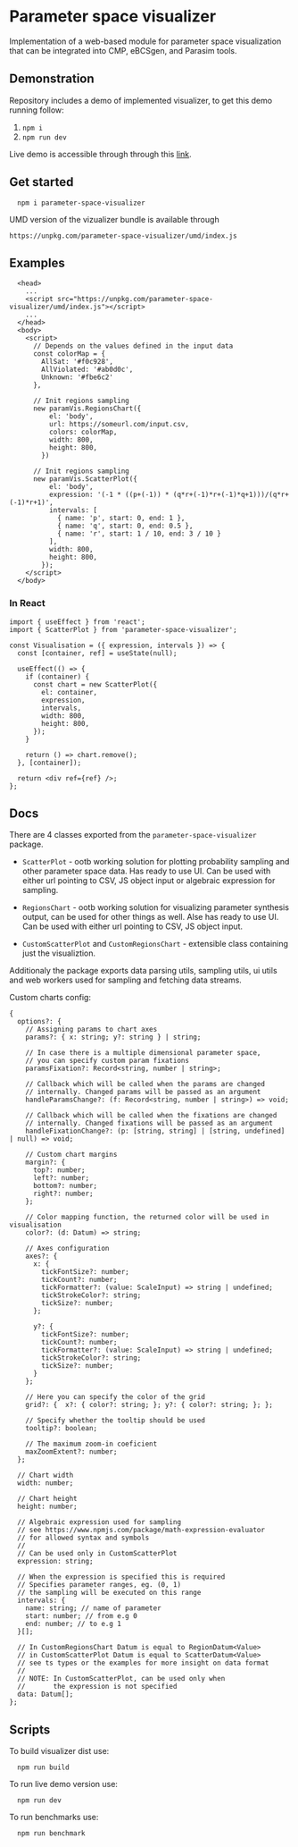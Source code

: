 # Parameter space visualizer

Implementation of a web-based module for parameter space visualization that can be integrated into CMP, eBCSgen, and Parasim tools.

## Demonstration
Repository includes a demo of implemented visualizer, to get this demo running follow:

1. ```npm i```
2. ```npm run dev```

Live demo is accessible through through this [link](https://parameter-space-visualizer.surge.sh/).

## Get started

```
  npm i parameter-space-visualizer
```


UMD version of the vizualizer bundle is available through 
```
https://unpkg.com/parameter-space-visualizer/umd/index.js
```

## Examples

```
  <head>
    ...
    <script src="https://unpkg.com/parameter-space-visualizer/umd/index.js"></script>
    ...
  </head>
  <body>
    <script>
      // Depends on the values defined in the input data
      const colorMap = {
        AllSat: '#f0c928',
        AllViolated: '#ab0d0c',
        Unknown: '#fbe6c2'
      },
      
      // Init regions sampling
      new paramVis.RegionsChart({
          el: 'body',
          url: https://someurl.com/input.csv,
          colors: colorMap,
          width: 800,
          height: 800,
        })

      // Init regions sampling
      new paramVis.ScatterPlot({
          el: 'body',
          expression: '(-1 * ((p+(-1)) * (q*r+(-1)*r+(-1)*q+1)))/(q*r+(-1)*r+1)',
          intervals: [
            { name: 'p', start: 0, end: 1 },
            { name: 'q', start: 0, end: 0.5 },
            { name: 'r', start: 1 / 10, end: 3 / 10 }
          ],
          width: 800,
          height: 800,
        });
    </script>
  </body>
```

### In React
```
import { useEffect } from 'react';
import { ScatterPlot } from 'parameter-space-visualizer';

const Visualisation = ({ expression, intervals }) => {
  const [container, ref] = useState(null);

  useEffect(() => {
    if (container) {
      const chart = new ScatterPlot({
        el: container,
        expression,
        intervals,
        width: 800,
        height: 800,
      });
    }

    return () => chart.remove();
  }, [container]);

  return <div ref={ref} />;
};
```

## Docs
There are 4 classes exported from the `parameter-space-visualizer` package.
- `ScatterPlot` - ootb working solution for plotting probability sampling and other parameter space data. Has ready to use UI. Can be used with either url pointing to CSV, JS object input or algebraic expression for sampling.

- `RegionsChart` - ootb working solution for visualizing parameter synthesis output, can be used for other things as well. Alse has ready to use UI. Can be used with either url pointing to CSV, JS object input.

- `CustomScatterPlot` and `CustomRegionsChart` - extensible class containing just the visualiztion.

Additionaly the package exports data parsing utils, sampling utils, ui utils and web workers used for sampling and fetching data streams.

Custom charts config: 
```
{
  options?: {
    // Assigning params to chart axes
    params?: { x: string; y?: string } | string;

    // In case there is a multiple dimensional parameter space, 
    // you can specify custom param fixations 
    paramsFixation?: Record<string, number | string>;

    // Callback which will be called when the params are changed
    // internally. Changed params will be passed as an argument
    handleParamsChange?: (f: Record<string, number | string>) => void;

    // Callback which will be called when the fixations are changed
    // internally. Changed fixations will be passed as an argument
    handleFixationChange?: (p: [string, string] | [string, undefined] | null) => void;

    // Custom chart margins
    margin?: {
      top?: number;
      left?: number;
      bottom?: number;
      right?: number;
    };

    // Color mapping function, the returned color will be used in visualisation
    color?: (d: Datum) => string;

    // Axes configuration
    axes?: { 
      x: {
        tickFontSize?: number;
        tickCount?: number;
        tickFormatter?: (value: ScaleInput) => string | undefined;
        tickStrokeColor?: string;
        tickSize?: number;
      }; 
      
      y?: {
        tickFontSize?: number;
        tickCount?: number;
        tickFormatter?: (value: ScaleInput) => string | undefined;
        tickStrokeColor?: string;
        tickSize?: number;
      } 
    };

    // Here you can specify the color of the grid
    grid?: {  x?: { color?: string; }; y?: { color?: string; }; };

    // Specify whether the tooltip should be used
    tooltip?: boolean;

    // The maximum zoom-in coeficient
    maxZoomExtent?: number;
  };

  // Chart width
  width: number;

  // Chart height
  height: number;

  // Algebraic expression used for sampling
  // see https://www.npmjs.com/package/math-expression-evaluator
  // for allowed syntax and symbols
  //
  // Can be used only in CustomScatterPlot
  expression: string;

  // When the expression is specified this is required
  // Specifies parameter ranges, eg. (0, 1) 
  // the sampling will be executed on this range
  intervals: {
    name: string; // name of parameter
    start: number; // from e.g 0
    end: number; // to e.g 1
  }[];
  
  // In CustomRegionsChart Datum is equal to RegionDatum<Value> 
  // in CustomScatterPlot Datum is equal to ScatterDatum<Value>
  // see ts types or the examples for more insight on data format
  //
  // NOTE: In CustomScatterPlot, can be used only when 
  //       the expression is not specified
  data: Datum[];
};
```

## Scripts

To build visualizer dist use:
```
  npm run build
```

To run live demo version use:
```
  npm run dev
```

To run benchmarks use:
```
  npm run benchmark
```